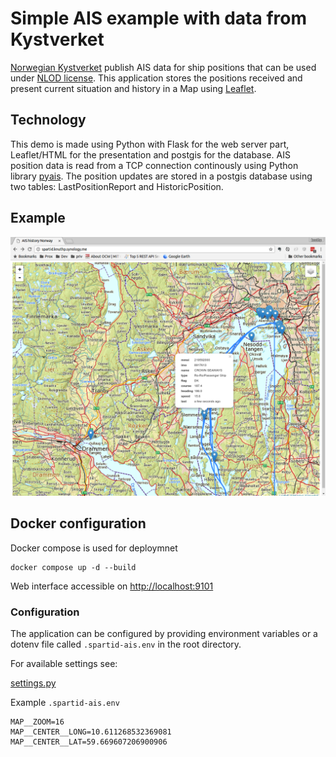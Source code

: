 # Simple AIS example with data from Kystverket
[Norwegian Kystverket](http://kystverket.no) publish AIS data for ship positions that can be used under [NLOD license](https://data.norge.no/nlod/no/1.0). This application stores the positions received and present current situation and history in a Map using [Leaflet](http://http://leafletjs.com).

## Technology
This demo is made using Python with Flask for the web server part, Leaflet/HTML for the presentation and postgis for the database. AIS position data is read from a TCP connection continously using Python library [pyais](https://github.com/M0r13n/pyais). The position updates are stored in a postgis database using two tables: LastPositionReport and HistoricPosition. 

## Example
![Map](docs/AIS_history.png)

## Docker configuration
Docker compose is used for deploymnet

```
docker compose up -d --build
```
Web interface accessible on <http://localhost:9101>

### Configuration
The application can be configured by providing environment variables or a dotenv file called `.spartid-ais.env` in the root directory.

For available settings see:

[settings.py](./spartid_ais/settings.py)


Example `.spartid-ais.env`
```
MAP__ZOOM=16
MAP__CENTER__LONG=10.611268532369081
MAP__CENTER__LAT=59.669607206900906
```